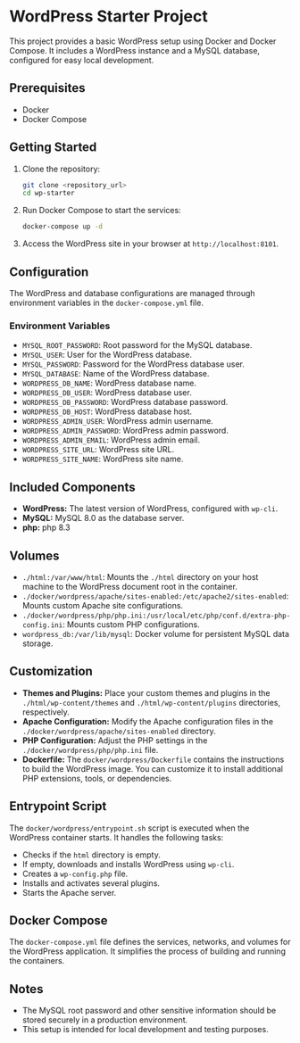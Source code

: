 # WordPress Starter Project

This project provides a basic WordPress setup using Docker and Docker Compose. It includes a WordPress instance and a MySQL database, configured for easy local development.

## Prerequisites

-   Docker
-   Docker Compose

## Getting Started

1.  Clone the repository:

    ```bash
    git clone <repository_url>
    cd wp-starter
    ```

2.  Run Docker Compose to start the services:

    ```bash
    docker-compose up -d
    ```

3.  Access the WordPress site in your browser at `http://localhost:8101`.

## Configuration

The WordPress and database configurations are managed through environment variables in the `docker-compose.yml` file.

### Environment Variables

-   `MYSQL_ROOT_PASSWORD`: Root password for the MySQL database.
-   `MYSQL_USER`: User for the WordPress database.
-   `MYSQL_PASSWORD`: Password for the WordPress database user.
-   `MYSQL_DATABASE`: Name of the WordPress database.
-   `WORDPRESS_DB_NAME`: WordPress database name.
-   `WORDPRESS_DB_USER`: WordPress database user.
-   `WORDPRESS_DB_PASSWORD`: WordPress database password.
-   `WORDPRESS_DB_HOST`: WordPress database host.
-   `WORDPRESS_ADMIN_USER`: WordPress admin username.
-   `WORDPRESS_ADMIN_PASSWORD`: WordPress admin password.
-   `WORDPRESS_ADMIN_EMAIL`: WordPress admin email.
-   `WORDPRESS_SITE_URL`: WordPress site URL.
-   `WORDPRESS_SITE_NAME`: WordPress site name.

## Included Components

-   **WordPress:** The latest version of WordPress, configured with `wp-cli`.
-   **MySQL:** MySQL 8.0 as the database server.
-   **php:** php 8.3

## Volumes

-   `./html:/var/www/html`: Mounts the `./html` directory on your host machine to the WordPress document root in the container.
-   `./docker/wordpress/apache/sites-enabled:/etc/apache2/sites-enabled`: Mounts custom Apache site configurations.
-   `./docker/wordpress/php/php.ini:/usr/local/etc/php/conf.d/extra-php-config.ini`: Mounts custom PHP configurations.
-   `wordpress_db:/var/lib/mysql`: Docker volume for persistent MySQL data storage.

## Customization

-   **Themes and Plugins:** Place your custom themes and plugins in the `./html/wp-content/themes` and `./html/wp-content/plugins` directories, respectively.
-   **Apache Configuration:** Modify the Apache configuration files in the `./docker/wordpress/apache/sites-enabled` directory.
-   **PHP Configuration:** Adjust the PHP settings in the `./docker/wordpress/php/php.ini` file.
-   **Dockerfile:** The `docker/wordpress/Dockerfile` contains the instructions to build the WordPress image. You can customize it to install additional PHP extensions, tools, or dependencies.

## Entrypoint Script

The `docker/wordpress/entrypoint.sh` script is executed when the WordPress container starts. It handles the following tasks:

-   Checks if the `html` directory is empty.
-   If empty, downloads and installs WordPress using `wp-cli`.
-   Creates a `wp-config.php` file.
-   Installs and activates several plugins.
-   Starts the Apache server.

## Docker Compose

The `docker-compose.yml` file defines the services, networks, and volumes for the WordPress application. It simplifies the process of building and running the containers.

## Notes

-   The MySQL root password and other sensitive information should be stored securely in a production environment.
-   This setup is intended for local development and testing purposes.